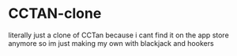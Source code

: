 # CCTAN-clone
literally just a clone of CCTan because i cant find it on the app store anymore so im just making my own with blackjack and hookers
